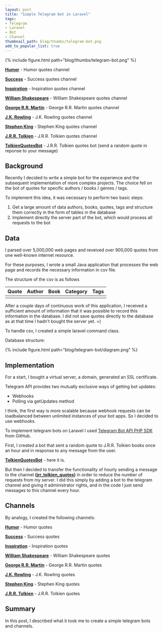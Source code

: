 ```yaml
---
layout: post
title: "Simple Telegram bot in Laravel"
tags:
- Telegram
- Laravel
- Bot
- Channel
thumbnail_path: blog/thumbs/telegram-bot.png
add_to_popular_list: true
---
```


{% include figure.html path="blog/thumbs/telegram-bot.png" %}

**[Humor](https://t.me/humor_quotes)** - Humor quotes channel

**[Success](https://t.me/success_quotes_channel)** - Success quotes channel

**[Inspiration](https://t.me/inspiration_quote)** - Inspiration quotes channel

**[William Shakespeare](https://t.me/william_shakespeare_quotes)** - William Shakespeare quotes channel

**[George R.R. Martin](https://t.me/george_rr_martin_quotes)** - George R.R. Martin quotes channel

**[J.K. Rowling](https://t.me/jk_rowling_quotes)** - J.K. Rowling quotes channel

**[Stephen King](https://t.me/stephen_king_quotes)** - Stephen King quotes channel

**[J.R.R. Tolkien](https://t.me/jrr_tolkien_quotes)** - J.R.R. Tolkien quotes channel

**[TolkienQuotesBot](https://telegram.me/TolkienQuotesBot)** - J.R.R. Tolkien quotes bot (send a random quote in reponse to your message)

## Background
Recently I decided to write a simple bot for the experience and the subsequent implementation of more complex projects. 
The choice fell on the bot of quotes for specific authors / books / genres / tags. 

To implement this idea, it was necessary to perform two basic steps:
1. Get a large amount of data authors, books, quotes, tags and structure them correctly in the form of tables in the database
2. Implement directly the server part of the bot, which would process all requests to the bot


## Data

I parsed over 5,000,000 web pages and reveived over 900,000 quotes from one well-known internet resource. 

For these purposes, I wrote a small Java application that processes the web page and records the necessary information in csv file.

The structure of the csv is as follows

| Quote | Author | Book    | Category| Tags |
|-------|--------|---------|---------|---------|
|  |  |  |

After a couple days of continuous work of this application, I received a sufficient amount of information that it was 
possible to record this information in the database. I did not save quotes directly to the database as at that time I 
hadn’t bought the server yet. =)

To handle csv, I created a simple laravel command class.

Database structure:

{% include figure.html path="blog/telegram-bot/diagram.png" %}

## Implementation

For a start, I bought a virtual server, a domain, generated an SSL certificate. 

Telegram API provides two mutually exclusive ways of getting bot updates:

* Webhooks
* Polling via getUpdates method

I think, the first way is more scalable because webhook requests can be loadbalanced between unlimited instances of your bot apps.
So I decided to use webhooks.

To implement telegram bots on Laravel I used [Telegram Bot API PHP SDK](https://github.com/irazasyed/telegram-bot-sdk) from GitHub.

First, I created a bot that sent a random quote to J.R.R. Tolkien books once an hour and in response to any message from the user.

**[TolkienQuotesBot](https://telegram.me/TolkienQuotesBot)** - here it is. 

But then I decided to transfer the functionality of hourly sending a message to the channel **([jrr_tolkien_quotes](https://t.me/jrr_tolkien_quotes))** in order to reduce the number of requests from my server.
I did this simply by adding a bot to the telegram channel and giving it administrator rights, and in the code I just send messages to this channel every hour.


## Channels

By analogy, I created the following channels:

**[Humor](https://t.me/humor_quotes)** - Humor quotes

**[Success](https://t.me/success_quotes_channel)** - Success quotes

**[Inspiration](https://t.me/inspiration_quote)** - Inspiration quotes

**[William Shakespeare](https://t.me/william_shakespeare_quotes)** - William Shakespeare quotes

**[George R.R. Martin](https://t.me/george_rr_martin_quotes)** - George R.R. Martin quotes

**[J.K. Rowling](https://t.me/jk_rowling_quotes)** - J.K. Rowling quotes

**[Stephen King](https://t.me/stephen_king_quotes)** - Stephen King quotes

**[J.R.R. Tolkien](https://t.me/jrr_tolkien_quotes)** - J.R.R. Tolkien quotes



## Summary

In this post, I described what it took me to create a simple telegram bots and channels.


